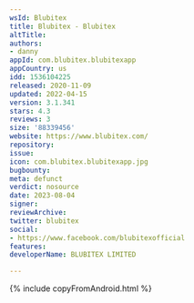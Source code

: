 ```yaml
---
wsId: Blubitex
title: Blubitex - Blubitex
altTitle: 
authors:
- danny
appId: com.blubitex.blubitexapp
appCountry: us
idd: 1536104225
released: 2020-11-09
updated: 2022-04-15
version: 3.1.341
stars: 4.3
reviews: 3
size: '88339456'
website: https://www.blubitex.com/
repository: 
issue: 
icon: com.blubitex.blubitexapp.jpg
bugbounty: 
meta: defunct
verdict: nosource
date: 2023-08-04
signer: 
reviewArchive: 
twitter: blubitex
social:
- https://www.facebook.com/blubitexofficial
features: 
developerName: BLUBITEX LIMITED

---
```


 {% include copyFromAndroid.html %}